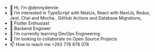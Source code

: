 - 👋 Hi, I’m @dennydennie
- 👀 I’m interested in TypeScript with NestJs, React with NextJs, Redux, Jest, Chai and Mocha , GitHub Actions and Database Migrations,
- 👀 Flutter Enthusiast
- 👀 Backend Engineer
- 🌱 I’m currently learning DevOps Engineering.
- 💞️ I’m looking to collaborate on Open Source Projects
- 📫 How to reach me +263 776 678 078

<!---
dennydennie/dennydennie is a ✨ special ✨ repository because its `README.md` (this file) appears on your GitHub profile.
You can click the Preview link to take a look at your changes.
--->

